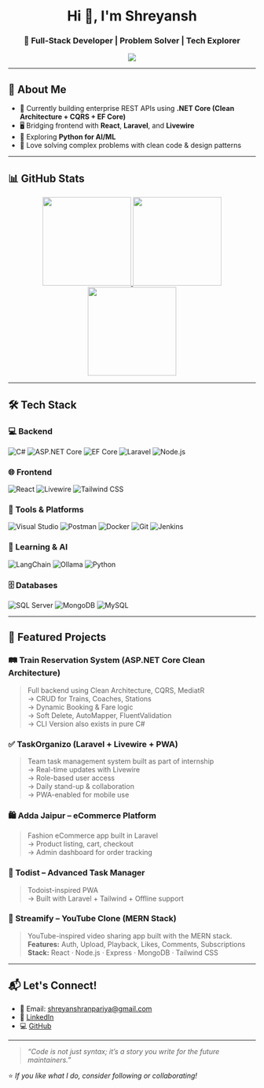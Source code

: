<h1 align="center">Hi 👋, I'm Shreyansh</h1>
<h3 align="center">🚀 Full-Stack Developer | Problem Solver | Tech Explorer</h3>

<p align="center">
  <img src="https://readme-typing-svg.herokuapp.com?font=Fira+Code&pause=1000&color=36BCF7&width=435&lines=Building+real-world+apps+with+.NET+and+MERN;Lifelong+learner+%F0%9F%93%9A;Let%27s+code+the+future+%F0%9F%92%BB" />
</p>

---

## 🧠 About Me

- 🧱 Currently building enterprise REST APIs using **.NET Core (Clean Architecture + CQRS + EF Core)**
- 🖥️ Bridging frontend with **React**, **Laravel**, and **Livewire**
- 🧠 Exploring **Python for AI/ML**
- 🧰 Love solving complex problems with clean code & design patterns

---

## 📊 GitHub Stats

<p align="center">
  <a href="https://github.com/Shreyansh284">
    <img height="180" src="https://github-readme-stats.vercel.app/api?username=Shreyansh284&show_icons=true&theme=radical&count_private=true" />
    <img height="180" src="https://github-readme-streak-stats.herokuapp.com/?user=Shreyansh284&theme=radical" />
    <img height="180" src="https://github-readme-stats.vercel.app/api/top-langs/?username=Shreyansh284&layout=compact&theme=radical" />
  </a>
</p>

---

## 🛠 Tech Stack

### 💻 Backend
![C#](https://img.shields.io/badge/-C%23-239120?style=flat&logo=c-sharp&logoColor=white)
![ASP.NET Core](https://img.shields.io/badge/-ASP.NET_Core-512BD4?style=flat&logo=.net&logoColor=white)
![EF Core](https://img.shields.io/badge/-Entity_Framework_Core-6DB33F?style=flat&logo=ef&logoColor=white)
![Laravel](https://img.shields.io/badge/-Laravel-FF2D20?style=flat&logo=laravel&logoColor=white)
![Node.js](https://img.shields.io/badge/-Node.js-339933?style=flat&logo=nodedotjs&logoColor=white)

### 🌐 Frontend
![React](https://img.shields.io/badge/-React-61DAFB?style=flat&logo=react&logoColor=black)
![Livewire](https://img.shields.io/badge/-Livewire-purple?style=flat)
![Tailwind CSS](https://img.shields.io/badge/-Tailwind_CSS-38B2AC?style=flat&logo=tailwind-css)

### 🧰 Tools & Platforms
![Visual Studio](https://img.shields.io/badge/-Visual_Studio-5C2D91?style=flat&logo=visual-studio)
![Postman](https://img.shields.io/badge/-Postman-FF6C37?style=flat&logo=postman)
![Docker](https://img.shields.io/badge/-Docker-2496ED?style=flat&logo=docker)
![Git](https://img.shields.io/badge/-Git-F05032?style=flat&logo=git)
![Jenkins](https://img.shields.io/badge/-Jenkins-D24939?style=flat&logo=jenkins&logoColor=white)

### 🧠 Learning & AI
![LangChain](https://img.shields.io/badge/-LangChain-green?style=flat)
![Ollama](https://img.shields.io/badge/-Ollama-black?style=flat)
![Python](https://img.shields.io/badge/-Python-3776AB?style=flat&logo=python&logoColor=white)

### 🗄️ Databases
![SQL Server](https://img.shields.io/badge/-SQL_Server-CC2927?style=flat&logo=microsoft-sql-server)
![MongoDB](https://img.shields.io/badge/-MongoDB-47A248?style=flat&logo=mongodb)
![MySQL](https://img.shields.io/badge/-MySQL-00758F?style=flat&logo=mysql&logoColor=white)

---

## 🚀 Featured Projects

### 🛤️ Train Reservation System (ASP.NET Core Clean Architecture)
> Full backend using Clean Architecture, CQRS, MediatR  
→ CRUD for Trains, Coaches, Stations  
→ Dynamic Booking & Fare logic  
→ Soft Delete, AutoMapper, FluentValidation  
→ CLI Version also exists in pure C#

### ✅ TaskOrganizo (Laravel + Livewire + PWA)
> Team task management system built as part of internship  
→ Real-time updates with Livewire  
→ Role-based user access  
→ Daily stand-up & collaboration  
→ PWA-enabled for mobile use

### 🛍️ Adda Jaipur – eCommerce Platform
> Fashion eCommerce app built in Laravel  
→ Product listing, cart, checkout  
→ Admin dashboard for order tracking

### 📝 Todist – Advanced Task Manager
> Todoist-inspired PWA  
→ Built with Laravel + Tailwind + Offline support

### 🎥 Streamify – YouTube Clone (MERN Stack)
> YouTube-inspired video sharing app built with the MERN stack.  
**Features:** Auth, Upload, Playback, Likes, Comments, Subscriptions  
**Stack:** React · Node.js · Express · MongoDB · Tailwind CSS

---

## 📬 Let's Connect!

- 📧 Email: shreyanshranpariya@gmail.com  
- 💼 [LinkedIn](https://linkedin.com/in/shreyansh-ranpariya)  
- 💻 [GitHub](https://github.com/Shreyansh284)  

---

> _“Code is not just syntax; it’s a story you write for the future maintainers.”_

⭐️ _If you like what I do, consider following or collaborating!_
